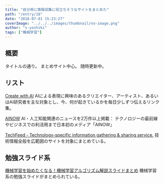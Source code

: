 ```yaml
---
title: "自分用に情報収集に役立ちそうなサイトをまとめた"
path: "/entry/18"
date: "2018-07-01 15:23:27"
coverImage: "../../../images/thumbnail/no-image.png"
author: "s-yoshiki"
tags: ["機械学習"]
---
```


## 概要

タイトルの通り。
まとめサイト中心。
随時更新中。

## リスト

<a href="http://createwith.ai/">Create with AI</a>
AIによる表現に興味のあるクリエイター、アーティスト、あるいはAI研究者を主な対象とし、今、何が起きているかを毎日少しずつ伝えるリンク集。

<a href="http://ainow.ai/">AINOW</a>
AI・人工知能関連のニュースを2万件以上掲載： テクノロジーの最前線やビジネスでの利活用まで日本初のメディア「AINOW」

<a href="https://techfeed.io/">TechFeed - Technology-specific information gathering & sharing service.</a>
技術情報全般を広範囲のサイトを対象にまとめている。

## 勉強スライド系

<a href="https://freelance.levtech.jp/guide/detail/41/">機械学習を始めたくなる！機械学習アルゴリズム解説スライドまとめ</a>
機械学習系の勉強スライドがまとめられている。